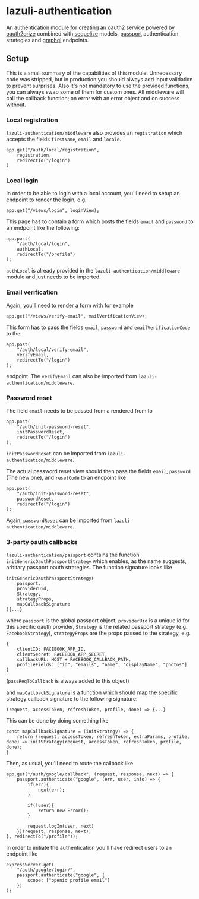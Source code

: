 # lazuli-authentication

An authentication module for creating an oauth2 service powered by [oauth2orize](https://github.com/jaredhanson/oauth2orize) combined with [sequelize](https://github.com/sequelize/sequelize) models, [passport](https://github.com/jaredhanson/passport) authentication strategies and [graphql](https://github.com/graphql/graphql-js) endpoints.

## Setup

This is a small summary of the capabilities of this module. Unnecessary code was stripped, but in production you should always add input validation to prevent surprises. Also it's not mandatory to use the provided functions, you can always swap some of them for custom ones. All middleware will call the callback function; on error with an error object and on success without.

### Local registration

`lazuli-authentication/middleware` also provides an `registration` which accepts the fields `firstName`, `email` and `locale`.

    app.get("/auth/local/registration",
        registration,
        redirectTo("/login")
    )

### Local login

In order to be able to login with a local account, you'll need to setup an endpoint to render the login, e.g.

    app.get("/views/login", loginView);

This page has to contain a form which posts the fields `email` and `password` to an endpoint like the following:

    app.post(
        "/auth/local/login",
        authLocal,
        redirectTo("/profile")
    );

`authLocal` is already provided in the `lazuli-authentication/middleware` module and just needs to be imported.

### Email verification

Again, you'll need to render a form with for example

    app.get("/views/verify-email", mailVerificationView);

This form has to pass the fields `email`, `password` and `emailVerificationCode` to the

    app.post(
        "/auth/local/verify-email",
        verifyEmail,
        redirectTo("/login")
    );

endpoint. The `verifyEmail` can also be imported from `lazuli-authentication/middleware`.

### Password reset

The field `email` needs to be passed from a rendered from to

    app.post(
        "/auth/init-password-reset",
        initPasswordReset,
        redirectTo("/login")
    );

`initPasswordReset` can be imported from `lazuli-authentication/middleware`.

The actual password reset view should then pass the fields `email`, `password` (The new one), and `resetCode` to an endpoint like

    app.post(
        "/auth/init-password-reset",
        passwordReset,
        redirectTo("/login")
    );

Again, `passwordReset` can be imported from `lazuli-authentication/middleware`.

### 3-party oauth callbacks

`lazuli-authentication/passport` contains the function `initGenericOauthPassportStrategy` which enables, as the name suggests, arbitary passport oauth strategies. The function signature looks like

    initGenericOauthPassportStrategy(
        passport,
        providerUid,
        Strategy,
        strategyProps,
        mapCallbackSignature
    ){...}

where `passport` is the global passport object, `providerUid` is a unique id for this specific oauth provider, `Strategy` is the related passport strategy (e.g. `FacebookStrategy`), `strategyProps` are the props passed to the strategy, e.g.

    {
        clientID: FACEBOOK_APP_ID,
        clientSecret: FACEBOOK_APP_SECRET,
        callbackURL: HOST + FACEBOOK_CALLBACK_PATH,
        profileFields: ["id", "emails", "name", "displayName", "photos"]
    }
(`passReqToCallback` is always added to this object)


and `mapCallbackSignature` is a function which should map the specific strategy callback signature to the following signature:

    (request, accessToken, refreshToken, profile, done) => {...}

This can be done by doing something like

    const mapCallbackSignature = (initStrategy) => {
        return (request, accessToken, refreshToken, extraParams, profile, done) => initStrategy(request, accessToken, refreshToken, profile, done);
    }

Then, as usual, you'll need to route the callback like

    app.get("/auth/google/callback", (request, response, next) => {
        passport.authenticate("google", (err, user, info) => {
            if(err){
                next(err);
            }

            if(!user){
                return new Error();
            }

            request.logIn(user, next)
        })(request, response, next);
    }, redirectTo("/profile"));

In order to initiate the authentication you'll have redirect users to an endpoint like

    expressServer.get(
        "/auth/google/login/",
        passport.authenticate("google", {
            scope: ["openid profile email"]
        })
    );